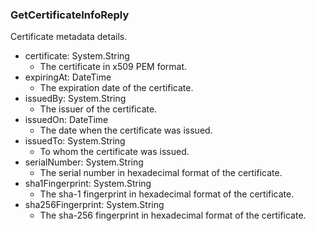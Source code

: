 ### GetCertificateInfoReply
Certificate metadata details.

- certificate: System.String
  - The certificate in x509 PEM format.
- expiringAt: DateTime
  - The expiration date of the certificate.
- issuedBy: System.String
  - The issuer of the certificate.
- issuedOn: DateTime
  - The date when the certificate was issued.
- issuedTo: System.String
  - To whom the certificate was issued.
- serialNumber: System.String
  - The serial number in hexadecimal format of the certificate.
- sha1Fingerprint: System.String
  - The sha-1 fingerprint in hexadecimal format of the certificate.
- sha256Fingerprint: System.String
  - The sha-256 fingerprint in hexadecimal format of the certificate.
